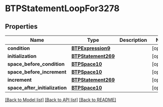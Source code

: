 # BTPStatementLoopFor3278

## Properties
Name | Type | Description | Notes
------------ | ------------- | ------------- | -------------
**condition** | [**BTPExpression9**](BTPExpression9.md) |  | [optional] 
**initialization** | [**BTPStatement269**](BTPStatement269.md) |  | [optional] 
**space_before_condition** | [**BTPSpace10**](BTPSpace10.md) |  | [optional] 
**space_before_increment** | [**BTPSpace10**](BTPSpace10.md) |  | [optional] 
**increment** | [**BTPStatement269**](BTPStatement269.md) |  | [optional] 
**space_after_initialization** | [**BTPSpace10**](BTPSpace10.md) |  | [optional] 

[[Back to Model list]](../README.md#documentation-for-models) [[Back to API list]](../README.md#documentation-for-api-endpoints) [[Back to README]](../README.md)


